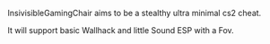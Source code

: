 InsivisibleGamingChair aims to be a stealthy ultra minimal cs2 cheat.

It will support basic Wallhack and little Sound ESP with a Fov.
